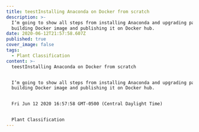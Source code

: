 ```yaml
---
title: teestInstalling Anaconda on Docker from scratch
description: >-
  I’m going to show all steps from installing Anaconda and upgrading packages to
  building Docker image and publishing it on Docker hub.
date: 2020-06-12T21:57:58.607Z
published: true
cover_image: false
tags:
  - Plant Classification
content: >-
  teestInstalling Anaconda on Docker from scratch


  I’m going to show all steps from installing Anaconda and upgrading packages to
  building Docker image and publishing it on Docker hub.


  Fri Jun 12 2020 16:57:58 GMT-0500 (Central Daylight Time)


  Plant Classification
---
```


